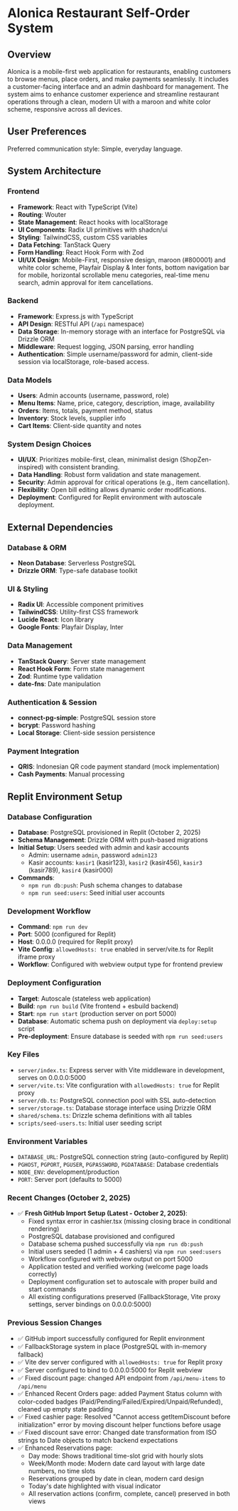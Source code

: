 # Alonica Restaurant Self-Order System

## Overview
Alonica is a mobile-first web application for restaurants, enabling customers to browse menus, place orders, and make payments seamlessly. It includes a customer-facing interface and an admin dashboard for management. The system aims to enhance customer experience and streamline restaurant operations through a clean, modern UI with a maroon and white color scheme, responsive across all devices.

## User Preferences
Preferred communication style: Simple, everyday language.

## System Architecture

### Frontend
- **Framework**: React with TypeScript (Vite)
- **Routing**: Wouter
- **State Management**: React hooks with localStorage
- **UI Components**: Radix UI primitives with shadcn/ui
- **Styling**: TailwindCSS, custom CSS variables
- **Data Fetching**: TanStack Query
- **Form Handling**: React Hook Form with Zod
- **UI/UX Design**: Mobile-First, responsive design, maroon (#800001) and white color scheme, Playfair Display & Inter fonts, bottom navigation bar for mobile, horizontal scrollable menu categories, real-time menu search, admin approval for item cancellations.

### Backend
- **Framework**: Express.js with TypeScript
- **API Design**: RESTful API (`/api` namespace)
- **Data Storage**: In-memory storage with an interface for PostgreSQL via Drizzle ORM
- **Middleware**: Request logging, JSON parsing, error handling
- **Authentication**: Simple username/password for admin, client-side session via localStorage, role-based access.

### Data Models
- **Users**: Admin accounts (username, password, role)
- **Menu Items**: Name, price, category, description, image, availability
- **Orders**: Items, totals, payment method, status
- **Inventory**: Stock levels, supplier info
- **Cart Items**: Client-side quantity and notes

### System Design Choices
- **UI/UX**: Prioritizes mobile-first, clean, minimalist design (ShopZen-inspired) with consistent branding.
- **Data Handling**: Robust form validation and state management.
- **Security**: Admin approval for critical operations (e.g., item cancellation).
- **Flexibility**: Open bill editing allows dynamic order modifications.
- **Deployment**: Configured for Replit environment with autoscale deployment.

## External Dependencies

### Database & ORM
- **Neon Database**: Serverless PostgreSQL
- **Drizzle ORM**: Type-safe database toolkit

### UI & Styling
- **Radix UI**: Accessible component primitives
- **TailwindCSS**: Utility-first CSS framework
- **Lucide React**: Icon library
- **Google Fonts**: Playfair Display, Inter

### Data Management
- **TanStack Query**: Server state management
- **React Hook Form**: Form state management
- **Zod**: Runtime type validation
- **date-fns**: Date manipulation

### Authentication & Session
- **connect-pg-simple**: PostgreSQL session store
- **bcrypt**: Password hashing
- **Local Storage**: Client-side session persistence

### Payment Integration
- **QRIS**: Indonesian QR code payment standard (mock implementation)
- **Cash Payments**: Manual processing

## Replit Environment Setup

### Database Configuration
- **Database**: PostgreSQL provisioned in Replit (October 2, 2025)
- **Schema Management**: Drizzle ORM with push-based migrations
- **Initial Setup**: Users seeded with admin and kasir accounts
  - Admin: username `admin`, password `admin123`
  - Kasir accounts: `kasir1` (kasir123), `kasir2` (kasir456), `kasir3` (kasir789), `kasir4` (kasir000)
- **Commands**:
  - `npm run db:push`: Push schema changes to database
  - `npm run seed:users`: Seed initial user accounts

### Development Workflow
- **Command**: `npm run dev`
- **Port**: 5000 (configured for Replit)
- **Host**: 0.0.0.0 (required for Replit proxy)
- **Vite Config**: `allowedHosts: true` enabled in server/vite.ts for Replit iframe proxy
- **Workflow**: Configured with webview output type for frontend preview

### Deployment Configuration
- **Target**: Autoscale (stateless web application)
- **Build**: `npm run build` (Vite frontend + esbuild backend)
- **Start**: `npm run start` (production server on port 5000)
- **Database**: Automatic schema push on deployment via `deploy:setup` script
- **Pre-deployment**: Ensure database is seeded with `npm run seed:users`

### Key Files
- `server/index.ts`: Express server with Vite middleware in development, serves on 0.0.0.0:5000
- `server/vite.ts`: Vite configuration with `allowedHosts: true` for Replit proxy
- `server/db.ts`: PostgreSQL connection pool with SSL auto-detection
- `server/storage.ts`: Database storage interface using Drizzle ORM
- `shared/schema.ts`: Drizzle schema definitions with all tables
- `scripts/seed-users.ts`: Initial user seeding script

### Environment Variables
- `DATABASE_URL`: PostgreSQL connection string (auto-configured by Replit)
- `PGHOST`, `PGPORT`, `PGUSER`, `PGPASSWORD`, `PGDATABASE`: Database credentials
- `NODE_ENV`: development/production
- `PORT`: Server port (defaults to 5000)

### Recent Changes (October 2, 2025)
- ✅ **Fresh GitHub Import Setup (Latest - October 2, 2025)**:
  - Fixed syntax error in cashier.tsx (missing closing brace in conditional rendering)
  - PostgreSQL database provisioned and configured
  - Database schema pushed successfully via `npm run db:push`
  - Initial users seeded (1 admin + 4 cashiers) via `npm run seed:users`
  - Workflow configured with webview output on port 5000
  - Application tested and verified working (welcome page loads correctly)
  - Deployment configuration set to autoscale with proper build and start commands
  - All existing configurations preserved (FallbackStorage, Vite proxy settings, server bindings on 0.0.0.0:5000)

### Previous Session Changes
- ✅ GitHub import successfully configured for Replit environment
- ✅ FallbackStorage system in place (PostgreSQL with in-memory fallback)
- ✅ Vite dev server configured with `allowedHosts: true` for Replit proxy
- ✅ Server configured to bind to 0.0.0.0:5000 for Replit webview
- ✅ Fixed discount page: changed API endpoint from `/api/menu-items` to `/api/menu`
- ✅ Enhanced Recent Orders page: added Payment Status column with color-coded badges (Paid/Pending/Failed/Expired/Unpaid/Refunded), cleaned up empty state padding
- ✅ Fixed cashier page: Resolved "Cannot access getItemDiscount before initialization" error by moving discount helper functions before usage
- ✅ Fixed discount save error: Changed date transformation from ISO strings to Date objects to match backend expectations
- ✅ Enhanced Reservations page: 
  - Day mode: Shows traditional time-slot grid with hourly slots
  - Week/Month mode: Modern date card layout with large date numbers, no time slots
  - Reservations grouped by date in clean, modern card design
  - Today's date highlighted with visual indicator
  - All reservation actions (confirm, complete, cancel) preserved in both views